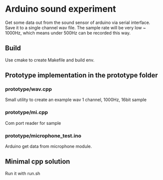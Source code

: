 # Arduino sound experiment

Get some data out from the sound sensor of arduino via serial interface.
Save it to a single channel wav file.
The sample rate will be very low ~ 1000Hz, which means under 500Hz can be
 recorded this way.

## Build

Use cmake to create Makefile and build env.

## Prototype implementation in the prototype folder

### prototype/wav.cpp

Small utility to create an example wav
1 channel, 1000Hz, 16bit sample

### prototype/mi.cpp

Com port reader for sample

### prototype/microphone_test.ino

Arduino get data from microphone module.

## Minimal cpp solution

Run it with run.sh